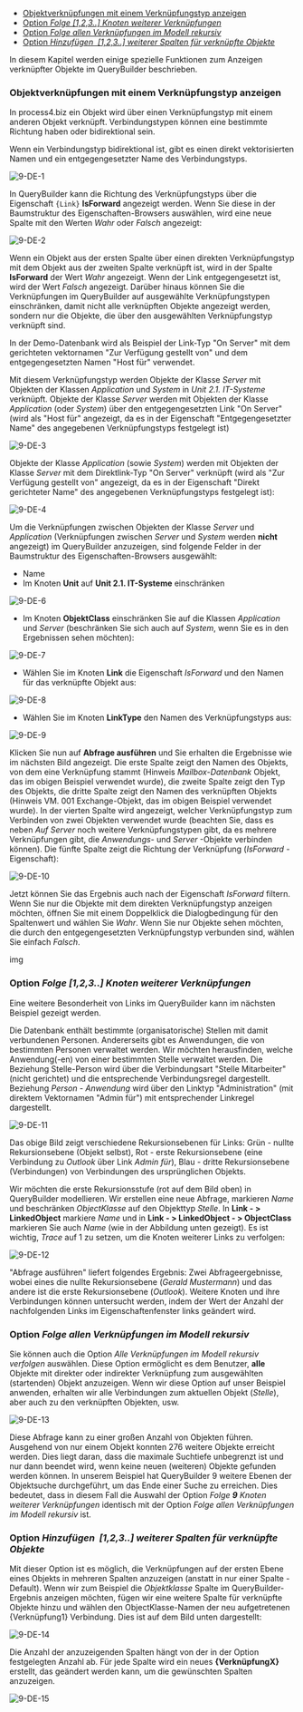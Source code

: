 -   [Objektverknüpfungen mit einem Verknüpfungstyp anzeigen](#objektverknüpfungen-mit-einem-verknüpfungstyp-anzeigen)
-   [Option *Folge \[1,2,3..\] Knoten weiterer Verknüpfungen*](#option-folge-123-knoten-weiterer-verkn%c3%bcpfungen)
-   [Option *Folge allen Verknüpfungen im Modell rekursiv*](#option-folge-allen-verkn%c3%bcpfungen-im-modell-rekursiv)
-   [Option *Hinzufügen  \[1,2,3..\] weiterer Spalten für verknüpfte Objekte*](#option-hinzuf%c3%bcgen-123-weiterer-spalten-f%c3%bcr-verkn%c3%bcpfte-objekte)

In diesem Kapitel werden einige spezielle Funktionen zum Anzeigen verknüpfter Objekte im QueryBuilder beschrieben.

### Objektverknüpfungen mit einem Verknüpfungstyp anzeigen

In process4.biz ein Objekt wird über einen Verknüpfungstyp mit einem anderen Objekt verknüpft. Verbindungstypen können eine bestimmte Richtung haben oder bidirektional sein.

Wenn ein Verbindungstyp bidirektional ist, gibt es einen direkt vektorisierten Namen und ein entgegengesetzter Name des Verbindungstyps.

![9-DE-1](//images.ctfassets.net/6mz8d8cle1nl/5G0k2uNzfqQakcGSu8sGO2/037c24e10c57d3e2ee35bb42b96b5851/9-DE-1.png)

In QueryBuilder kann die Richtung des Verknüpfungstyps über die Eigenschaft 
`{Link}` __IsForward__ angezeigt werden. Wenn Sie diese in der Baumstruktur des 
Eigenschaften-Browsers auswählen, wird eine neue Spalte mit den Werten *Wahr* 
oder *Falsch* angezeigt:

![9-DE-2](//images.ctfassets.net/6mz8d8cle1nl/2mxzUSKy6QYc0W2oyCm42K/474dd9e196e0a85df70a73d6e52980e1/9-DE-2.png)

Wenn ein Objekt aus der ersten Spalte über einen direkten Verknüpfungstyp mit dem Objekt aus der zweiten Spalte verknüpft ist, wird in der Spalte __IsForward__ der Wert *Wahr* angezeigt. Wenn der Link entgegengesetzt ist, wird der Wert *Falsch* angezeigt. Darüber hinaus können Sie die Verknüpfungen im QueryBuilder auf ausgewählte Verknüpfungstypen einschränken, damit nicht alle verknüpften Objekte angezeigt werden, sondern nur die Objekte, die über den ausgewählten Verknüpfungstyp verknüpft sind.

In der Demo-Datenbank wird als Beispiel der Link-Typ "On Server" mit dem gerichteten vektornamen "Zur Verfügung gestellt von" und dem entgegengesetzten Namen "Host für" verwendet.

Mit diesem Verknüpfungstyp werden Objekte der Klasse *Server* mit Objekten der Klassen *Application* und *System* in *Unit 2.1. IT-Systeme* verknüpft. Objekte der Klasse *Server* werden mit Objekten der Klasse *Application* (oder *System*) über den entgegengesetzten Link "On Server" (wird als "Host für" angezeigt, da es in der Eigenschaft "Entgegengesetzter Name" des angegebenen Verknüpfungstyps festgelegt ist)

![9-DE-3](//images.ctfassets.net/6mz8d8cle1nl/3dz9U0lQR2WKgGSkoYOSYW/62f3efc782a7236a58b59a7dfb9f1677/9-DE-3.png)

Objekte der Klasse *Application* (sowie *System*) werden mit Objekten der Klasse *Server* mit dem Direktlink-Typ "On Server" verknüpft (wird als "Zur Verfügung gestellt von" angezeigt, da es in der Eigenschaft "Direkt gerichteter Name" des angegebenen Verknüpfungstyps festgelegt ist):

![9-DE-4](//images.ctfassets.net/6mz8d8cle1nl/3gLhvtJe3KmWekAUUkciqU/21dfe11bcdce0fe556e3b5f5d2773cea/9-DE-4.png)

Um die Verknüpfungen zwischen Objekten der Klasse *Server* und *Application* (Verknüpfungen zwischen *Server* und *System* werden __nicht__ angezeigt) im QueryBuilder anzuzeigen, sind folgende Felder in der Baumstruktur des Eigenschaften-Browsers ausgewählt:

 - Name
 - Im Knoten __Unit__ auf __Unit 2.1. IT-Systeme__ einschränken
 
![9-DE-6](//images.ctfassets.net/6mz8d8cle1nl/2OERUFXuRGCkoKkGUeqAOA/22b7d9c754fbd0420b47adcae3b13c5d/9-DE-6.png)

 - Im Knoten **ObjektClass** einschränken Sie auf die Klassen *Application* und *Server* (beschränken Sie sich auch auf *System*, wenn Sie es in den Ergebnissen sehen möchten):
 
![9-DE-7](//images.ctfassets.net/6mz8d8cle1nl/1M4ZBNOofGky8kc4SyIm86/831095924422515675920a858c82d7b9/9-DE-7.png)

 - Wählen Sie im Knoten __Link__ die Eigenschaft *IsForward* und den Namen für das verknüpfte Objekt aus:
 
![9-DE-8](//images.ctfassets.net/6mz8d8cle1nl/2eGKhwa2sYUccOSimG8iK6/1fc2fa13cae58c95b3395d16171f262c/9-DE-8.png)

 - Wählen Sie im Knoten __LinkType__ den Namen des Verknüpfungstyps aus:

![9-DE-9](//images.ctfassets.net/6mz8d8cle1nl/1zV3kSvIYA8qoUmE0EG4aA/81b7b8ab618509aeb6f3fb50ed986cad/9-DE-9.png)

Klicken Sie nun auf __Abfrage ausführen__ und Sie erhalten die Ergebnisse wie im nächsten Bild angezeigt. Die erste Spalte zeigt den Namen des Objekts, von dem eine Verknüpfung stammt (Hinweis *Mailbox-Datenbank* Objekt, das im obigen Beispiel verwendet wurde), die zweite Spalte zeigt den Typ des Objekts, die dritte Spalte zeigt den Namen des verknüpften Objekts (Hinweis VM. 001 Exchange-Objekt, das im obigen Beispiel verwendet wurde). In der vierten Spalte wird angezeigt, welcher Verknüpfungstyp zum Verbinden von zwei Objekten verwendet wurde (beachten Sie, dass es neben *Auf Server* noch weitere Verknüpfungstypen gibt, da es mehrere Verknüpfungen gibt, die *Anwendungs-* und *Server* -Objekte verbinden können). Die fünfte Spalte zeigt die Richtung der Verknüpfung (*IsForward* -Eigenschaft):

![9-DE-10](//images.ctfassets.net/6mz8d8cle1nl/3159tSLO5GyWYAWoKoouce/ea4a96f3518166fc9ba72a1019d4748a/9-DE-10.png)

Jetzt können Sie das Ergebnis auch nach der Eigenschaft *IsForward* filtern. Wenn Sie nur die Objekte mit dem direkten Verknüpfungstyp anzeigen möchten, öffnen Sie mit einem Doppelklick die Dialogbedingung für den Spaltenwert und wählen Sie *Wahr*. Wenn Sie nur Objekte sehen möchten, die durch den entgegengesetzten Verknüpfungstyp verbunden sind, wählen Sie einfach *Falsch*.

img

### Option *Folge \[1,2,3..\] Knoten weiterer Verknüpfungen*

Eine weitere Besonderheit von Links im QueryBuilder kann im nächsten Beispiel gezeigt werden.

Die Datenbank enthält bestimmte (organisatorische) Stellen mit damit verbundenen Personen. Andererseits gibt es Anwendungen, die von bestimmten Personen verwaltet werden. Wir möchten herausfinden, welche Anwendung(-en) von einer bestimmten Stelle verwaltet werden. Die Beziehung Stelle-Person wird über die Verbindungsart "Stelle Mitarbeiter" (nicht gerichtet) und die entsprechende Verbindungsregel dargestellt. Beziehung *Person* - *Anwendung* wird über den Linktyp "Administration" (mit direktem Vektornamen "Admin für") mit entsprechender Linkregel dargestellt.

![9-DE-11](//images.ctfassets.net/6mz8d8cle1nl/5m2FWJcR1YSKGoocQoMQgY/3c33472237792fd453079e445b2284c4/9-DE-11.png) 

Das obige Bild zeigt verschiedene Rekursionsebenen für Links: Grün - nullte Rekursionsebene (Objekt selbst), Rot - erste Rekursionsebene (eine Verbindung zu *Outlook* über Link *Admin für*), Blau - dritte Rekursionsebene (Verbindungen) von Verbindungen des ursprünglichen Objekts.

Wir möchten die erste Rekursionsstufe (rot auf dem Bild oben) in QueryBuilder modellieren. Wir erstellen eine neue Abfrage, markieren *Name* und beschränken *ObjectKlasse* auf den Objekttyp *Stelle*. In __Link - &gt; LinkedObject__ markiere *Name* und in __Link - &gt; LinkedObject - &gt; ObjectClass__ markieren Sie auch *Name* (wie in der Abbildung unten gezeigt). Es ist wichtig, *Trace* auf 1 zu setzen, um die Knoten weiterer Links zu verfolgen:

![9-DE-12](//images.ctfassets.net/6mz8d8cle1nl/60gT6FTSmIimumYsCysOmy/d7cd65d522d214f6a7d1e9278feac497/9-DE-12.png)

"Abfrage ausführen" liefert folgendes Ergebnis: Zwei Abfrageergebnisse, wobei eines die nullte Rekursionsebene (*Gerald Mustermann*) und das andere ist die erste Rekursionsebene (*Outlook*). Weitere Knoten und ihre Verbindungen können untersucht werden, indem der Wert der Anzahl der nachfolgenden Links im Eigenschaftenfenster links geändert wird.

### Option *Folge allen Verknüpfungen im Modell rekursiv*

Sie können auch die Option *Alle Verknüpfungen im Modell rekursiv verfolgen* auswählen. Diese Option ermöglicht es dem Benutzer, __alle__ Objekte mit direkter oder indirekter Verknüpfung zum ausgewählten (startenden) Objekt anzuzeigen. Wenn wir diese Option auf unser Beispiel anwenden, erhalten wir alle Verbindungen zum aktuellen Objekt (*Stelle*), aber auch zu den verknüpften Objekten, usw.

![9-DE-13](//images.ctfassets.net/6mz8d8cle1nl/6MhlvioQ3CKgCq4AGaUuom/115ad564e144dcd87482fa3b2be2008a/9-DE-13.png)

Diese Abfrage kann zu einer großen Anzahl von Objekten führen. Ausgehend von nur einem Objekt konnten 276 weitere Objekte erreicht werden. Dies liegt daran, dass die maximale Suchtiefe unbegrenzt ist und nur dann beendet wird, wenn keine neuen (weiteren) Objekte gefunden werden können. In unserem Beispiel hat QueryBuilder 9 weitere Ebenen der Objektsuche durchgeführt, um das Ende einer Suche zu erreichen. Dies bedeutet, dass in diesem Fall die Auswahl der Option *Folge __9__ Knoten weiterer Verknüpfungen* identisch mit der Option *Folge allen Verknüpfungen im Modell rekursiv* ist.


### Option *Hinzufügen  \[1,2,3..\] weiterer Spalten für verknüpfte Objekte*

Mit dieser Option ist es möglich, die Verknüpfungen auf der ersten Ebene eines Objekts in mehreren Spalten anzuzeigen (anstatt in nur einer Spalte - Default). Wenn wir zum Beispiel die *Objektklasse* Spalte im QueryBuilder-Ergebnis anzeigen möchten, fügen wir eine weitere Spalte für verknüpfte Objekte hinzu und wählen den ObjectKlasse-Namen der neu aufgetretenen {Verknüpfung1} Verbindung. Dies ist auf dem Bild unten dargestellt:

![9-DE-14](//images.ctfassets.net/6mz8d8cle1nl/uODithwkRE8ESKEAMiAyu/3786d1363ae3ac2c54e8457424fc3d72/9-DE-14.png) 

Die Anzahl der anzuzeigenden Spalten hängt von der in der Option festgelegten Anzahl ab. Für jede Spalte wird ein neues __{VerknüpfungX}__ erstellt, das geändert werden kann, um die gewünschten Spalten anzuzeigen.

![9-DE-15](//images.ctfassets.net/6mz8d8cle1nl/403QcPrP1mSOEC08i4QEIE/c3f60109493f6ed8ed47f20de784c9fb/9-DE-15.png)
